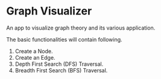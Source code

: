 # Graph Visualizer

An app to visualize graph theory and its various application.

The basic functionalities will contain following.
1. Create a Node.
2. Create an Edge.
3. Depth First Search (DFS) Traversal.
4. Breadth First Search (BFS) Traversal.
